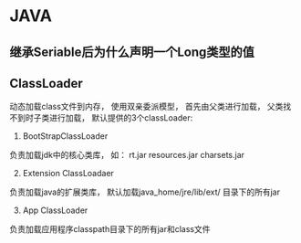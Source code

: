 # JAVA

## 继承Seriable后为什么声明一个Long类型的值

## ClassLoader

动态加载class文件到内存， 使用双亲委派模型， 首先由父类进行加载， 父类找不到时子类进行加载， 默认提供的3个classLoader:

1. BootStrapClassLoader

负责加载jdk中的核心类库， 如： rt.jar resources.jar charsets.jar

2. Extension ClassLoadaer

负责加载java的扩展类库， 默认加载java_home/jre/lib/ext/ 目录下的所有jar

3. App ClassLoader

负责加载应用程序classpath目录下的所有jar和class文件

